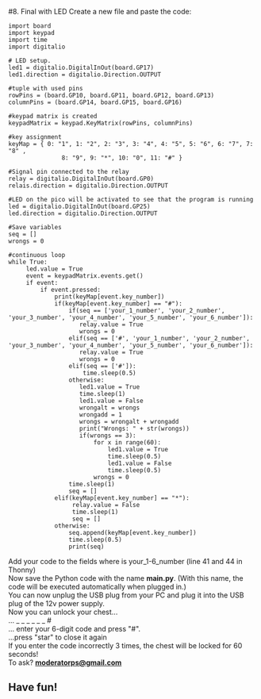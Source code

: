#8. Final with LED
Create a new file and paste the code:
```
import board
import keypad
import time
import digitalio
 
# LED setup.
led1 = digitalio.DigitalInOut(board.GP17)
led1.direction = digitalio.Direction.OUTPUT

#tuple with used pins
rowPins = (board.GP10, board.GP11, board.GP12, board.GP13)
columnPins = (board.GP14, board.GP15, board.GP16)

#keypad matrix is created
keypadMatrix = keypad.KeyMatrix(rowPins, columnPins)

#key assignment
keyMap = { 0: "1", 1: "2", 2: "3", 3: "4", 4: "5", 5: "6", 6: "7", 7: "8" ,
               8: "9", 9: "*", 10: "0", 11: "#" }

#Signal pin connected to the relay
relay = digitalio.DigitalInOut(board.GP0)
relais.direction = digitalio.Direction.OUTPUT

#LED on the pico will be activated to see that the program is running
led = digitalio.DigitalInOut(board.GP25)
led.direction = digitalio.Direction.OUTPUT

#Save variables
seq = []
wrongs = 0

#continuous loop
while True:
     led.value = True
     event = keypadMatrix.events.get()
     if event:
         if event.pressed:
             print(keyMap[event.key_number])
             if(keyMap[event.key_number] == "#"):
                 if(seq == ['your_1_number', 'your_2_number', 'your_3_number', 'your_4_number', 'your_5_number', 'your_6_number']):
                    relay.value = True
                    wrongs = 0
                 elif(seq == ['#', 'your_1_number', 'your_2_number', 'your_3_number', 'your_4_number', 'your_5_number', 'your_6_number']):
                    relay.value = True
                    wrongs = 0
                 elif(seq == ['#']):
                     time.sleep(0.5)
                 otherwise:
                    led1.value = True
                    time.sleep(1)
                    led1.value = False
                    wrongalt = wrongs
                    wrongadd = 1
                    wrongs = wrongalt + wrongadd
                    print("Wrongs: " + str(wrongs))
                    if(wrongs == 3):
                        for x in range(60):
                            led1.value = True
                            time.sleep(0.5)
                            led1.value = False
                            time.sleep(0.5)
                        wrongs = 0
                 time.sleep(1)
                 seq = []
             elif(keyMap[event.key_number] == "*"):
                  relay.value = False
                  time.sleep(1)
                  seq = []
             otherwise:
                 seq.append(keyMap[event.key_number])
                 time.sleep(0.5)
                 print(seq)
```
Add your code to the fields where is your_1-6_number (line 41 and 44 in Thonny)<br>
Now save the Python code with the name **main.py**. (With this name, the code will be executed automatically when plugged in.)<br>
You can now unplug the USB plug from your PC and plug it into the USB plug of the 12v power supply.<br>
Now you can unlock your chest...<br>
... _ _ _ _ _ _ #<br>
... enter your 6-digit code and press "#".<br>
...press "star" to close it again<br>
If you enter the code incorrectly 3 times, the chest will be locked for 60 seconds!<br>
To ask? **moderatorps@gmail.com**<br>
## Have fun!
